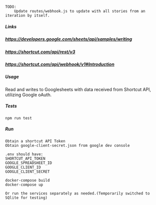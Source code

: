 
##
```
TODO: 
    Update routes/webhook.js to update with all stories from an iteration by itself. 
```

##### Links
##### https://developers.google.com/sheets/api/samples/writing
##### https://shortcut.com/api/rest/v3
##### https://shortcut.com/api/webhook/v1#Introduction

##### Usage
Read and writes to Googlesheets with data received from Shortcut API, utilizing Google oAuth.

##### Tests
```
npm run test
```
##### Run
```
Obtain a shortcut API Token
Obtain google-client-secret.json from google dev console

.env should have:
SHORTCUT_API_TOKEN 
GOOGLE_SPREADSHEET_ID 
GOOGLE_CLIENT_ID
GOOGLE_CLIENT_SECRET

docker-compose build
docker-compose up 

Or run the services separately as needed.(Temporarily switched to SQlite for testing)
```


